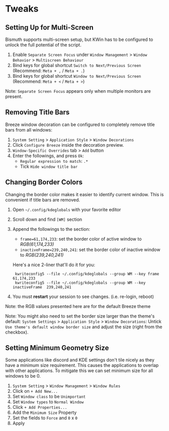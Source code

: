 <!--
  SPDX-FileCopyrightText: 2021 Mikhail Zolotukhin <mail@genda.life>
  SPDX-FileCopyrightText: 2018-2019 Eon S. Jeon <esjeon@hyunmu.am>
  SPDX-License-Identifier: MIT
-->

# Tweaks

## Setting Up for Multi-Screen

Bismuth supports multi-screen setup, but KWin has to be configured to unlock
the full potential of the script.

1. Enable `Separate Screen Focus` under `Window Management` >
   `Window Behavior` > `Multiscreen Behaviour`
2. Bind keys for global shortcut `Switch to Next/Previous Screen`
   (Recommend: `Meta + ,` / `Meta + .`)
3. Bind keys for global shortcut `Window to Next/Previous Screen`
   (Recommend: `Meta + <` / `Meta + >`)

Note: `Separate Screen Focus` appears only when multiple monitors are present.

## Removing Title Bars

Breeze window decoration can be configured to completely remove title bars from
all windows:

1. `System Setting` > `Application Style` > `Window Decorations`
2. Click `Configure Breeze` inside the decoration preview.
3. `Window-Specific Overrides` tab > `Add` button
4. Enter the followings, and press `Ok`:
   - `Regular expression to match`: `.*`
   - Tick `Hide window title bar`

## Changing Border Colors

Changing the border color makes it easier to identify current window. This is
convenient if title bars are removed.

1.  Open `~/.config/kdeglobals` with your favorite editor
2.  Scroll down and find `[WM]` section
3.  Append the followings to the section:

    - `frame=61,174,233`: set the border color of active window to _RGB(61,174,233)_
    - `inactiveFrame=239,240,241`: set the border color of inactive window to _RGB(239,240,241)_

    Here's a nice 2-liner that'll do it for you:

         kwriteconfig5 --file ~/.config/kdeglobals --group WM --key frame 61,174,233
         kwriteconfig5 --file ~/.config/kdeglobals --group WM --key inactiveFrame  239,240,241

4.  You must **restart** your session to see changes. (i.e. re-login, reboot)

Note: the RGB values presented here are for the default Breeze theme

Note: You might also need to set the border size larger than the theme's default:
`System Settings` > `Application Style` > `Window Decorations`: Untick `Use theme's default window border size` and adjust the size (right from the checkbox).

## Setting Minimum Geometry Size

Some applications like discord and KDE settings don't tile nicely as they have a minimum size requirement.
This causes the applications to overlap with other applications. To mitigate this we can set minimum size for all windows to be 0.

1. `System Setting` > `Window Management` > `Window Rules`
2. Click on `+ Add New...`
3. Set `Window class` to be `Unimportant`
4. Set `Window types` to `Normal Window`
5. Click `+ Add Properties...`
6. Add the `Minimum Size` Property
7. Set the fields to `Force` and `0` x `0`
8. Apply
